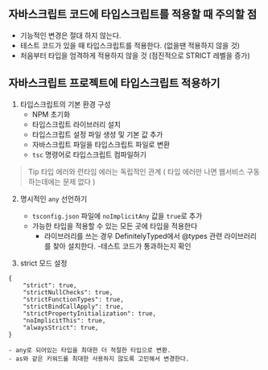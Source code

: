 ## 자바스크립트 코드에 타입스크립트를 적용할 때 주의할 점

- 기능적인 변경은 절대 하지 않는다.
- 테스트 코드가 있을 때 타입스크립트를 적용한다. (없을땐 적용하지 않을 것)
- 처음부터 타입을 엄격하게 적용하지 않을 것 (점진적으로 STRICT 레벨을 증가)

## 자바스크립트 프로젝트에 타입스크립트 적용하기

1. 타입스크립트의 기본 환경 구성
    - NPM 초기화
    - 타입스크립트 라이브러리 설치
    - 타입스크립트 설정 파일 생성 및 기본 값 추가
    - 자바스크립트 파일을 타입스크립트 파일로 변환
    - `tsc` 명령어로 타입스크립트 컴파일하기

> Tip
> 타입 에러와 런타임 에러는 독립적인 관계 ( 타입 에러만 나면 웹서비스 구동하는데에는 문제 없다 )

2. 명시적인 `any` 선언하기
    - `tsconfig.json` 파일에 `noImplicitAny` 값을 `true`로 추가
    - 가능한 타입을 적용할 수 있는 모든 곳에 타입을 적용한다
        - 라이브러리를 쓰는 경우 DefinitelyTyped에서 @types 관련 라이브러리를 찾아 설치한다.
        -테스트 코드가 통과하는지 확인

3. strict 모드 설정

```
{
    "strict": true,
    "strictNullChecks": true,
    "strictFunctionTypes": true,
    "strictBindCallApply": true,
    "strictPropertyInitialization": true,
    "noImplicitThis": true,
    "alwaysStrict": true,
}
```

    - any로 되어있는 타입을 최대한 더 적절한 타입으로 변환.
    - as와 같은 키워드를 최대한 사용하지 않도록 고민해서 변경한다.
